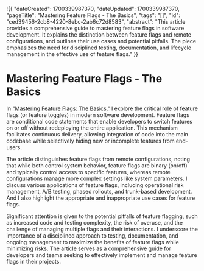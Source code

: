 !{{
    "dateCreated": 1700339987370,
    "dateUpdated": 1700339987370,
    "pageTitle": "Mastering Feature Flags - The Basics",
    "tags": "[]",
    "id": "ced39456-2cb8-4220-8ebc-2ab6c72d8583",
    "abstract": "This article provides a comprehensive guide to mastering feature flags in software development. It explains the distinction between feature flags and remote configurations, and outlines their use cases and potential pitfalls. The piece emphasizes the need for disciplined testing, documentation, and lifecycle management in the effective use of feature flags."
}}

# Mastering Feature Flags - The Basics

In ["Mastering Feature Flags: The Basics,"](https://medium.com/draftkings-engineering/mastering-feature-flags-the-basics-f292e64a4b4b) I explore the critical role of feature flags (or feature toggles) in modern software development. Feature flags are conditional code statements that enable developers to switch features on or off without redeploying the entire application. This mechanism facilitates continuous delivery, allowing integration of code into the main codebase while selectively hiding new or incomplete features from end-users.

The article distinguishes feature flags from remote configurations, noting that while both control system behavior, feature flags are binary (on/off) and typically control access to specific features, whereas remote configurations manage more complex settings like system parameters. I discuss various applications of feature flags, including operational risk management, A/B testing, phased rollouts, and trunk-based development. And I also highlight the appropriate and inappropriate use cases for feature flags.

Significant attention is given to the potential pitfalls of feature flagging, such as increased code and testing complexity, the risk of overuse, and the challenge of managing multiple flags and their interactions. I underscore the importance of a disciplined approach to testing, documentation, and ongoing management to maximize the benefits of feature flags while minimizing risks. The article serves as a comprehensive guide for developers and teams seeking to effectively implement and manage feature flags in their projects.
